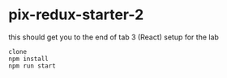 # pix-redux-starter-2

this should get you to the end of tab 3 (React) setup for the lab
```
clone
npm install
npm run start

```
